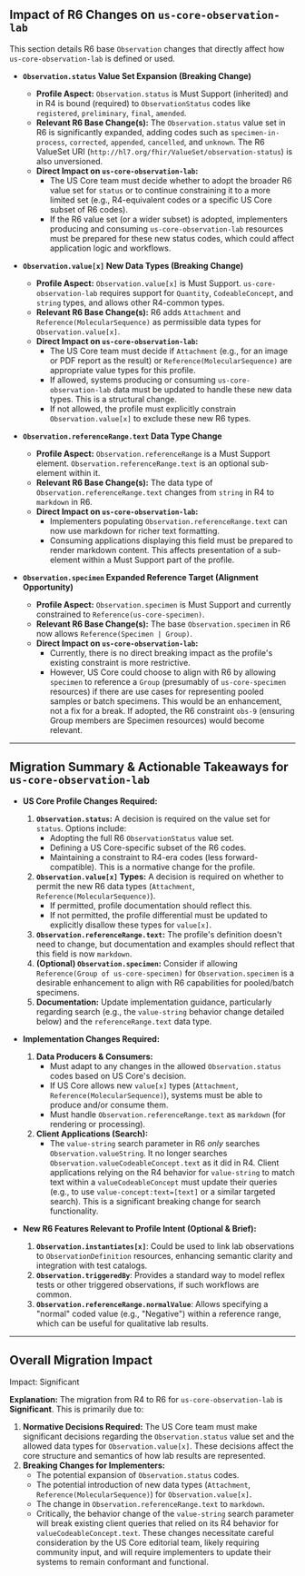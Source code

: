 ## Impact of R6 Changes on `us-core-observation-lab`

This section details R6 base `Observation` changes that directly affect how `us-core-observation-lab` is defined or used.

*   **`Observation.status` Value Set Expansion (Breaking Change)**
    *   **Profile Aspect:** `Observation.status` is Must Support (inherited) and in R4 is bound (required) to `ObservationStatus` codes like `registered`, `preliminary`, `final`, `amended`.
    *   **Relevant R6 Base Change(s):** The `Observation.status` value set in R6 is significantly expanded, adding codes such as `specimen-in-process`, `corrected`, `appended`, `cancelled`, and `unknown`. The R6 ValueSet URI (`http://hl7.org/fhir/ValueSet/observation-status`) is also unversioned.
    *   **Direct Impact on `us-core-observation-lab`:**
        *   The US Core team must decide whether to adopt the broader R6 value set for `status` or to continue constraining it to a more limited set (e.g., R4-equivalent codes or a specific US Core subset of R6 codes).
        *   If the R6 value set (or a wider subset) is adopted, implementers producing and consuming `us-core-observation-lab` resources must be prepared for these new status codes, which could affect application logic and workflows.

*   **`Observation.value[x]` New Data Types (Breaking Change)**
    *   **Profile Aspect:** `Observation.value[x]` is Must Support. `us-core-observation-lab` requires support for `Quantity`, `CodeableConcept`, and `string` types, and allows other R4-common types.
    *   **Relevant R6 Base Change(s):** R6 adds `Attachment` and `Reference(MolecularSequence)` as permissible data types for `Observation.value[x]`.
    *   **Direct Impact on `us-core-observation-lab`:**
        *   The US Core team must decide if `Attachment` (e.g., for an image or PDF report as the result) or `Reference(MolecularSequence)` are appropriate value types for this profile.
        *   If allowed, systems producing or consuming `us-core-observation-lab` data must be updated to handle these new data types. This is a structural change.
        *   If not allowed, the profile must explicitly constrain `Observation.value[x]` to exclude these new R6 types.

*   **`Observation.referenceRange.text` Data Type Change**
    *   **Profile Aspect:** `Observation.referenceRange` is a Must Support element. `Observation.referenceRange.text` is an optional sub-element within it.
    *   **Relevant R6 Base Change(s):** The data type of `Observation.referenceRange.text` changes from `string` in R4 to `markdown` in R6.
    *   **Direct Impact on `us-core-observation-lab`:**
        *   Implementers populating `Observation.referenceRange.text` can now use markdown for richer text formatting.
        *   Consuming applications displaying this field must be prepared to render markdown content. This affects presentation of a sub-element within a Must Support part of the profile.

*   **`Observation.specimen` Expanded Reference Target (Alignment Opportunity)**
    *   **Profile Aspect:** `Observation.specimen` is Must Support and currently constrained to `Reference(us-core-specimen)`.
    *   **Relevant R6 Base Change(s):** The base `Observation.specimen` in R6 now allows `Reference(Specimen | Group)`.
    *   **Direct Impact on `us-core-observation-lab`:**
        *   Currently, there is no direct breaking impact as the profile's existing constraint is more restrictive.
        *   However, US Core could choose to align with R6 by allowing `specimen` to reference a `Group` (presumably of `us-core-specimen` resources) if there are use cases for representing pooled samples or batch specimens. This would be an enhancement, not a fix for a break. If adopted, the R6 constraint `obs-9` (ensuring Group members are Specimen resources) would become relevant.

---
## Migration Summary & Actionable Takeaways for `us-core-observation-lab`

*   **US Core Profile Changes Required:**
    1.  **`Observation.status`:** A decision is required on the value set for `status`. Options include:
        *   Adopting the full R6 `ObservationStatus` value set.
        *   Defining a US Core-specific subset of the R6 codes.
        *   Maintaining a constraint to R4-era codes (less forward-compatible).
        This is a normative change for the profile.
    2.  **`Observation.value[x]` Types:** A decision is required on whether to permit the new R6 data types (`Attachment`, `Reference(MolecularSequence)`).
        *   If permitted, profile documentation should reflect this.
        *   If not permitted, the profile differential must be updated to explicitly disallow these types for `value[x]`.
    3.  **`Observation.referenceRange.text`:** The profile's definition doesn't need to change, but documentation and examples should reflect that this field is now `markdown`.
    4.  **(Optional) `Observation.specimen`:** Consider if allowing `Reference(Group of us-core-specimen)` for `Observation.specimen` is a desirable enhancement to align with R6 capabilities for pooled/batch specimens.
    5.  **Documentation:** Update implementation guidance, particularly regarding search (e.g., the `value-string` behavior change detailed below) and the `referenceRange.text` data type.

*   **Implementation Changes Required:**
    1.  **Data Producers & Consumers:**
        *   Must adapt to any changes in the allowed `Observation.status` codes based on US Core's decision.
        *   If US Core allows new `value[x]` types (`Attachment`, `Reference(MolecularSequence)`), systems must be able to produce and/or consume them.
        *   Must handle `Observation.referenceRange.text` as `markdown` (for rendering or processing).
    2.  **Client Applications (Search):**
        *   The `value-string` search parameter in R6 *only* searches `Observation.valueString`. It no longer searches `Observation.valueCodeableConcept.text` as it did in R4. Client applications relying on the R4 behavior for `value-string` to match text within a `valueCodeableConcept` must update their queries (e.g., to use `value-concept:text=[text]` or a similar targeted search). This is a significant breaking change for search functionality.

*   **New R6 Features Relevant to Profile Intent (Optional & Brief):**
    1.  **`Observation.instantiates[x]`**: Could be used to link lab observations to `ObservationDefinition` resources, enhancing semantic clarity and integration with test catalogs.
    2.  **`Observation.triggeredBy`**: Provides a standard way to model reflex tests or other triggered observations, if such workflows are common.
    3.  **`Observation.referenceRange.normalValue`**: Allows specifying a "normal" coded value (e.g., "Negative") within a reference range, which can be useful for qualitative lab results.

---
## Overall Migration Impact
Impact: Significant

**Explanation:**
The migration from R4 to R6 for `us-core-observation-lab` is **Significant**. This is primarily due to:
1.  **Normative Decisions Required:** The US Core team must make significant decisions regarding the `Observation.status` value set and the allowed data types for `Observation.value[x]`. These decisions affect the core structure and semantics of how lab results are represented.
2.  **Breaking Changes for Implementers:**
    *   The potential expansion of `Observation.status` codes.
    *   The potential introduction of new data types (`Attachment`, `Reference(MolecularSequence)`) for `Observation.value[x]`.
    *   The change in `Observation.referenceRange.text` to `markdown`.
    *   Critically, the behavior change of the `value-string` search parameter will break existing client queries that relied on its R4 behavior for `valueCodeableConcept.text`.
These changes necessitate careful consideration by the US Core editorial team, likely requiring community input, and will require implementers to update their systems to remain conformant and functional.